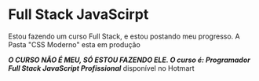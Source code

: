 # Full Stack JavaScirpt
 Estou fazendo um curso Full Stack, e estou postando meu progresso.
A Pasta "CSS Moderno" esta em produção
 
 __*O CURSO NÃO É MEU, SÓ ESTOU FAZENDO ELE. O curso é: Programador Full Stack JavaScript Profissional*__
 disponível no Hotmart
